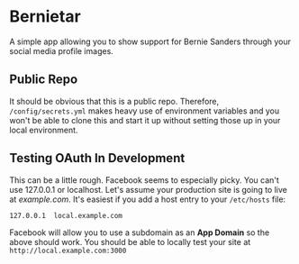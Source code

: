# Bernietar

A simple app allowing you to show support for Bernie Sanders through your social media profile images.

## Public Repo

It should be obvious that this is a public repo. Therefore, `/config/secrets.yml` makes heavy use of environment
variables and you won't be able to clone this and start it up without setting those up in your local environment.

## Testing OAuth In Development

This can be a little rough. Facebook seems to especially picky. You can't use 127.0.0.1 or localhost. Let's assume your
production site is going to live at *example.com*. It's easiest if you add a host entry to your `/etc/hosts` file:
 
 ```
 127.0.0.1  local.example.com
 ```
 
 Facebook will allow you to use a subdomain as an **App Domain** so the above should work. You should be able to locally
 test your site at `http://local.example.com:3000`